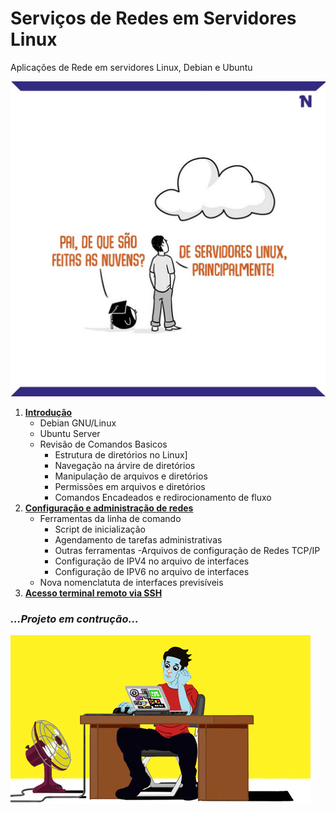 # Serviços de Redes em Servidores Linux

Aplicações de Rede em servidores Linux, Debian e Ubuntu

![](Itens/Imagens/nuvensdeservidoreslinux.jpg)

1. [**Introdução**](Itens/Debian_GNU_Linux.md)  
   - Debian GNU/Linux
   - Ubuntu Server
   - Revisão de Comandos Basicos
      - Estrutura de diretórios no Linux]
      - Navegação na árvire de diretórios
      - Manipulação de arquivos e diretórios
      - Permissões em arquivos e diretórios
      - Comandos Encadeados e redirocionamento de fluxo  
1. [**Configuração e administração de redes**](Itens/EmConstrução.md)
    - Ferramentas da linha de comando
	  - Script de inicialização
	  - Agendamento de tarefas administrativas
	  - Outras ferramentas
    -Arquivos de configuração de Redes TCP/IP
	  - Configuração de IPV4 no arquivo de interfaces
	  - Configuração de IPV6 no arquivo de interfaces
    - Nova nomenclatuta de interfaces previsíveis 
1. [**Acesso terminal remoto via SSH**](Itens/EmConstrução.md)
### _...Projeto em contrução..._
![](Itens/Imagens/nanotrabalhando.gif)
